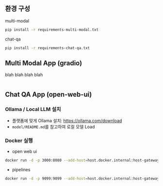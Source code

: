 ## 환경 구성

multi-modal

```sh
pip install -r requirements-multi-modal.txt
```

chat-qa

```sh
pip install -r requirements-chat-qa.txt
```

## Multi Modal App (gradio)

blah blah blah blah

```
```

## Chat QA App (open-web-ui)

### Ollama / Local LLM 설치

- 플랫폼에 맞게 Ollama 설치: <https://ollama.com/download>
- `model/README.md`를 참고하여 로컬 모델 Load

### Docker 실행

- open web ui

```sh
docker run -d -p 3000:8080 --add-host=host.docker.internal:host-gateway -v open-webui:/app/backend/data --name open-webui --restart always ghcr.io/open-webui/open-webui:main
```

- pipelines

```sh
docker run -d -p 9099:9099 --add-host=host.docker.internal:host-gateway -v pipelines:/app/pipelines --name pipelines --restart always ghcr.io/open-webui/pipelines:main
```
